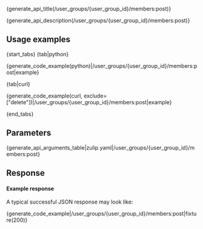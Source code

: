 {generate_api_title(/user_groups/{user_group_id}/members:post)}

{generate_api_description(/user_groups/{user_group_id}/members:post)}

## Usage examples

{start_tabs}
{tab|python}

{generate_code_example(python)|/user_groups/{user_group_id}/members:post|example}

{tab|curl}

{generate_code_example(curl, exclude=["delete"])|/user_groups/{user_group_id}/members:post|example}

{end_tabs}

## Parameters

{generate_api_arguments_table|zulip.yaml|/user_groups/{user_group_id}/members:post}

## Response

#### Example response

A typical successful JSON response may look like:

{generate_code_example|/user_groups/{user_group_id}/members:post|fixture(200)}
